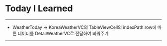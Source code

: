 # Today I Learned

---

- WeatherToday -> KoreaWeatherVC의 TableViewCell의 indexPath.row에 따른 데이터를 DetailWeatherVC로 전달하여 띄워주기

---
